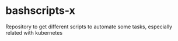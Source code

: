 # bashscripts-x
Repository to get different scripts to automate some tasks, especially related with kubernetes

